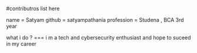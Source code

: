 #contributros list here 

name = Satyam 
github = satyampathania
profession = Studena , BCA 3rd year 


what i do ?  ===   i m a tech and cybersecurity enthusiast and hope to suceed in my career 
